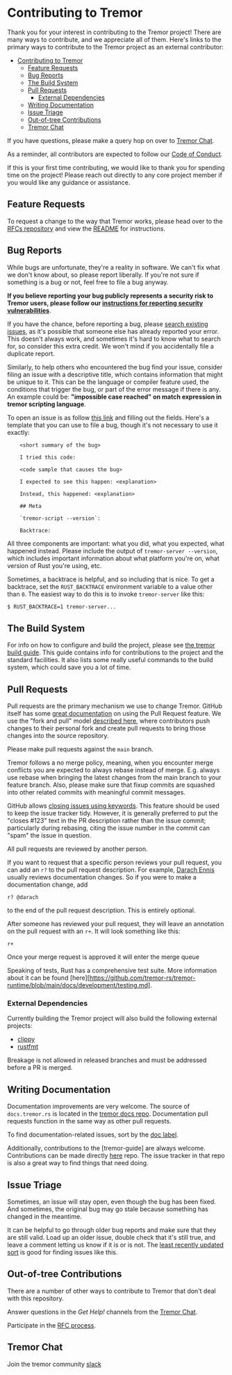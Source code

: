 # Contributing to Tremor

[contributing-to-tremor]: #contributing-to-tremor

Thank you for your interest in contributing to the Tremor project! There are many ways to
contribute, and we appreciate all of them. Here's links to the primary ways to contribute
to the Tremor project as an external contributor:

- [Contributing to Tremor](#contributing-to-tremor)
  - [Feature Requests](#feature-requests)
  - [Bug Reports](#bug-reports)
  - [The Build System](#the-build-system)
  - [Pull Requests](#pull-requests)
    - [External Dependencies](#external-dependencies)
  - [Writing Documentation](#writing-documentation)
  - [Issue Triage](#issue-triage)
  - [Out-of-tree Contributions](#out-of-tree-contributions)
  - [Tremor Chat](#tremor-chat)

If you have questions, please make a query hop on over to [Tremor Chat][tremor-chat].

As a reminder, all contributors are expected to follow our [Code of Conduct][code-of-conduct].

If this is your first time contributing, we would like to thank you for spending time
on the project! Please reach out directly to any core project member if you would like
any guidance or assistance.

[code-of-conduct]: https://docs.tremor.rs/CodeOfConduct

## Feature Requests

[feature-requests]: #feature-requests

To request a change to the way that Tremor works, please head over
to the [RFCs repository](https://github.com/tremor-rs/tremor-rfcs) and view the
[README](https://github.com/tremor-rs/tremor-rfcs/blob/main/README.md)
for instructions.

## Bug Reports

[bug-reports]: #bug-reports

While bugs are unfortunate, they're a reality in software. We can't fix what we
don't know about, so please report liberally. If you're not sure if something
is a bug or not, feel free to file a bug anyway.

**If you believe reporting your bug publicly represents a security risk to Tremor users,
please follow our [instructions for reporting security vulnerabilities](https://docs.tremor.rs/policies/security)**.

If you have the chance, before reporting a bug, please [search existing
issues](https://github.com/tremor-rs/tremor-runtime/search?q=&type=Issues&utf8=%E2%9C%93),
as it's possible that someone else has already reported your error. This doesn't
always work, and sometimes it's hard to know what to search for, so consider this
extra credit. We won't mind if you accidentally file a duplicate report.

Similarly, to help others who encountered the bug find your issue,
consider filing an issue with a descriptive title, which contains information that might be unique to it.
This can be the language or compiler feature used, the conditions that trigger the bug,
or part of the error message if there is any.
An example could be: **"impossible case reached" on match expression in tremor scripting language**.

To open an issue is as follow [this
link](https://github.com/tremor-rs/tremor-runtime/issues/new) and filling out the fields.
Here's a template that you can use to file a bug, though it's not necessary to
use it exactly:

```
    <short summary of the bug>

    I tried this code:

    <code sample that causes the bug>

    I expected to see this happen: <explanation>

    Instead, this happened: <explanation>

    ## Meta

    `tremor-script --version`:

    Backtrace:
```

All three components are important: what you did, what you expected, what
happened instead. Please include the output of `tremor-server --version`,
which includes important information about what platform you're on, what
version of Rust you're using, etc.

Sometimes, a backtrace is helpful, and so including that is nice. To get
a backtrace, set the `RUST_BACKTRACE` environment variable to a value
other than `0`. The easiest way to do this is to invoke `tremor-server` like this:

```bash
$ RUST_BACKTRACE=1 tremor-server...
```

## The Build System

For info on how to configure and build the project, please see [the tremor build guide][tremor-build-guide].
This guide contains info for contributions to the project and the standard facilities. It also lists some
really useful commands to the build system, which could save you a lot of time.

[tremor-build-guide]: http://docs.tremor.rs/development/quick-start/

## Pull Requests

[pull-requests]: #pull-requests

Pull requests are the primary mechanism we use to change Tremor. GitHub itself
has some [great documentation][about-pull-requests] on using the Pull Request feature.
We use the "fork and pull" model [described here][development-models], where
contributors push changes to their personal fork and create pull requests to
bring those changes into the source repository.

[about-pull-requests]: https://help.github.com/articles/about-pull-requests/
[development-models]: https://help.github.com/articles/about-collaborative-development-models/

Please make pull requests against the `main` branch.

Tremor follows a no merge policy, meaning, when you encounter merge
conflicts you are expected to always rebase instead of merge.
E.g. always use rebase when bringing the latest changes from
the main branch to your feature branch.
Also, please make sure that fixup commits are squashed into other related
commits with meaningful commit messages.

GitHub allows [closing issues using keywords][closing-keywords]. This feature
should be used to keep the issue tracker tidy. However, it is generally preferred
to put the "closes #123" text in the PR description rather than the issue commit;
particularly during rebasing, citing the issue number in the commit can "spam"
the issue in question.

[closing-keywords]: https://help.github.com/en/articles/closing-issues-using-keywords

All pull requests are reviewed by another person.

If you want to request that a specific person reviews your pull request,
you can add an `r?` to the pull request description. For example, [Darach Ennis][darach] usually reviews
documentation changes. So if you were to make a documentation change, add

    r? @darach

to the end of the pull request description. This is entirely optional.

After someone has reviewed your pull request, they will leave an annotation
on the pull request with an `r+`. It will look something like this:

    r+

Once your merge request is approved it will enter the merge queue

[darach]: https://github.com/darach

Speaking of tests, Rust has a comprehensive test suite. More information about
it can be found [here][https://github.com/tremor-rs/tremor-runtime/blob/main/docs/development/testing.md].

### External Dependencies

Currently building the Tremor project will also build the following external projects:

- [clippy](https://github.com/rust-lang/rust-clippy)
- [rustfmt](https://github.com/rust-lang/rustfmt)

Breakage is not allowed in released branches and must be addressed before a PR is merged.

## Writing Documentation

Documentation improvements are very welcome. The source of `docs.tremor.rs`
is located in the [tremor docs repo](https://github.com/tremor-rs/tremor-www-docs). Documentation pull requests function in the same way as other pull requests.

To find documentation-related issues, sort by the [doc label][tremor-doc-label].

[tremor-doc-label]: https://github.com/tremor-rs/tremor-www-docs/issues?q=is%3Aopen%20is%3Aissue%20label%3Adoc

Additionally, contributions to the [tremor-guide] are always welcome. Contributions
can be made directly [here](https://github.com/tremor-rs/tremor-www-docs) repo. The issue
tracker in that repo is also a great way to find things that need doing.

## Issue Triage

Sometimes, an issue will stay open, even though the bug has been fixed. And
sometimes, the original bug may go stale because something has changed in the
meantime.

It can be helpful to go through older bug reports and make sure that they are
still valid. Load up an older issue, double check that it's still true, and
leave a comment letting us know if it is or is not. The [least recently
updated sort][lru] is good for finding issues like this.

[lru]: https://github.com/tremor-rs/tremor-runtime/issues?q=is%3Aissue+is%3Aopen+sort%3Aupdated-asc

## Out-of-tree Contributions

There are a number of other ways to contribute to Tremor that don't deal with
this repository.

Answer questions in the _Get Help!_ channels from the [Tremor Chat][tremor-chat].

Participate in the [RFC process](https://github.com/tremor-rs/tremor-rfcs).

## Tremor Chat

[tremor-chat]: #tremor-chat

Join the tremor community [slack](https://join.slack.com/t/tremor-debs/shared_invite/enQtOTMxNzY3NDg0MjI2LTQ4MTU4NjlkZDk0MmJmNmIwYjU0ZDc1OTNjMGRmNzUwZTdlZGVkMWFmNGFkZTAwOWJlYjlkMDZkNGNiMjQ2NzI)
